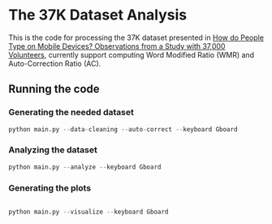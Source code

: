 # The 37K Dataset Analysis

This is the code for processing the 37K dataset presented in [How do People Type on Mobile Devices? Observations from a Study with 37,000 Volunteers](https://userinterfaces.aalto.fi/typing37k/), currently support computing Word Modified Ratio (WMR) and Auto-Correction Ratio (AC).

## Running the code

### Generating the needed dataset

```python
python main.py --data-cleaning --auto-correct --keyboard Gboard

```

### Analyzing the dataset

```python
python main.py --analyze --keyboard Gboard

```

### Generating the plots

```python

python main.py --visualize --keyboard Gboard

```